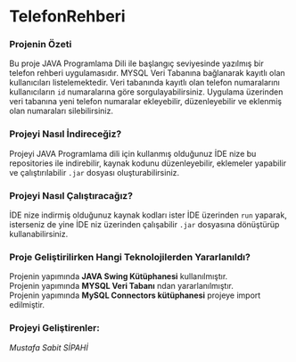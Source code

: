 # TelefonRehberi

### Projenin Özeti

Bu proje JAVA Programlama Dili ile başlangıç seviyesinde yazılmış bir telefon rehberi uygulamasıdır.
MYSQL Veri Tabanına bağlanarak kayıtlı olan kullanıcıları listelemektedir.
Veri tabanında kayıtlı olan telefon numaralarını kullanıcıların `id` numaralarına göre sorgulayabilirsiniz.
Uygulama üzerinden veri tabanına yeni telefon numaralar ekleyebilir, düzenleyebilir ve eklenmiş olan numaraları silebilirsiniz.
 
### Projeyi Nasıl İndireceğiz?

Projeyi JAVA Programlama dili için kullanmış olduğunuz İDE nize bu repositories ile indirebilir, 
kaynak kodunu düzenleyebilir, eklemeler yapabilir ve çalıştırılabilir `.jar` dosyası oluşturabilirsiniz.
	
### Projeyi Nasıl Çalıştıracağız?

İDE nize indirmiş olduğunuz kaynak kodları ister İDE üzerinden `run` yaparak,
isterseniz de yine İDE niz üzerinden çalışabilir `.jar` dosyasına dönüştürüp kullanabilirsiniz.

### Proje Geliştirilirken Hangi Teknolojilerden Yararlanıldı?

Projenin yapımında **JAVA Swing Kütüphanesi** kullanılmıştır.<br/>
Projenin yapımında **MYSQL Veri Tabanı** ndan yararlanılmıştır.<br/>
Projenin yapımında **MySQL Connectors kütüphanesi** projeye import edilmiştir.
	
### Projeyi Geliştirenler:

*Mustafa Sabit SİPAHİ*
